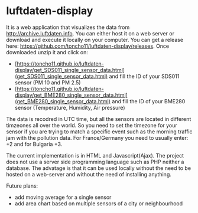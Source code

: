 # luftdaten-display
It is a web application that visualizes the data from http://archive.luftdaten.info. You can either host it on a web server or download and execute it locally on your computer. You can get a release here: https://github.com/toncho11/luftdaten-display/releases. Once downloaded unzip it and click on:

  * [https://toncho11.github.io/luftdaten-display/get_SDS011_single_sensor_data.html](get_SDS011_single_sensor_data.html) and fill the ID of your SDS011 sensor (PM 10 and PM 2.5)
  * [https://toncho11.github.io/luftdaten-display/get_BME280_single_sensor_data.html](get_BME280_single_sensor_data.html) and fill the ID of your BME280 sensor (Temperature, Humidity, Air pressure)

The data is recodred in UTC time, but all the sensors are located in different timzeones all over the world. So you need to set the timezone for your sensor if you are trying to match a specific event such as the morning traffic jam with the pollution data. For France/Germany you need to usually enter: +2 and for Bulgaria +3. 

The current implementation is in HTML and Javascript(Ajax). The project does not use a server side programming language such as PHP neither a database. The advatage is that it can be used locally without the need to be hosted on a web-server and without the need of installing anything.

Future plans:
  * add moving average for a single sensor
  * add area chart based on multiple sensors of a city or neighbourhood 
